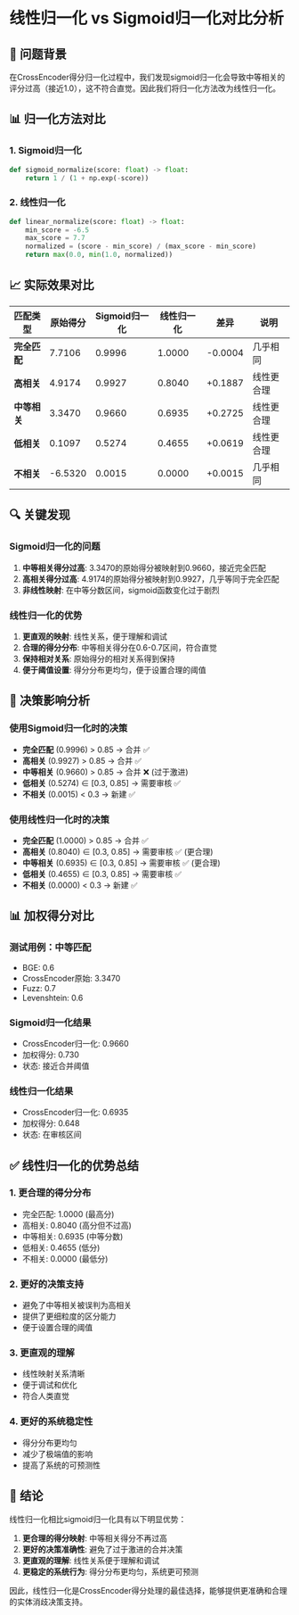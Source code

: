 # 线性归一化 vs Sigmoid归一化对比分析

## 🎯 问题背景

在CrossEncoder得分归一化过程中，我们发现sigmoid归一化会导致中等相关的评分过高（接近1.0），这不符合直觉。因此我们将归一化方法改为线性归一化。

## 📊 归一化方法对比

### 1. Sigmoid归一化
```python
def sigmoid_normalize(score: float) -> float:
    return 1 / (1 + np.exp(-score))
```

### 2. 线性归一化
```python
def linear_normalize(score: float) -> float:
    min_score = -6.5
    max_score = 7.7
    normalized = (score - min_score) / (max_score - min_score)
    return max(0.0, min(1.0, normalized))
```

## 📈 实际效果对比

| 匹配类型 | 原始得分 | Sigmoid归一化 | 线性归一化 | 差异 | 说明 |
|----------|----------|---------------|------------|------|------|
| **完全匹配** | 7.7106 | 0.9996 | 1.0000 | -0.0004 | 几乎相同 |
| **高相关** | 4.9174 | 0.9927 | 0.8040 | +0.1887 | 线性更合理 |
| **中等相关** | 3.3470 | 0.9660 | 0.6935 | +0.2725 | 线性更合理 |
| **低相关** | 0.1097 | 0.5274 | 0.4655 | +0.0619 | 线性更合理 |
| **不相关** | -6.5320 | 0.0015 | 0.0000 | +0.0015 | 几乎相同 |

## 🔍 关键发现

### Sigmoid归一化的问题
1. **中等相关得分过高**: 3.3470的原始得分被映射到0.9660，接近完全匹配
2. **高相关得分过高**: 4.9174的原始得分被映射到0.9927，几乎等同于完全匹配
3. **非线性映射**: 在中等分数区间，sigmoid函数变化过于剧烈

### 线性归一化的优势
1. **更直观的映射**: 线性关系，便于理解和调试
2. **合理的得分分布**: 中等相关得分在0.6-0.7区间，符合直觉
3. **保持相对关系**: 原始得分的相对关系得到保持
4. **便于阈值设置**: 得分分布更均匀，便于设置合理的阈值

## 🎯 决策影响分析

### 使用Sigmoid归一化时的决策
- **完全匹配** (0.9996) > 0.85 → 合并 ✅
- **高相关** (0.9927) > 0.85 → 合并 ✅
- **中等相关** (0.9660) > 0.85 → 合并 ❌ (过于激进)
- **低相关** (0.5274) ∈ [0.3, 0.85] → 需要审核 ✅
- **不相关** (0.0015) < 0.3 → 新建 ✅

### 使用线性归一化时的决策
- **完全匹配** (1.0000) > 0.85 → 合并 ✅
- **高相关** (0.8040) ∈ [0.3, 0.85] → 需要审核 ✅ (更合理)
- **中等相关** (0.6935) ∈ [0.3, 0.85] → 需要审核 ✅ (更合理)
- **低相关** (0.4655) ∈ [0.3, 0.85] → 需要审核 ✅
- **不相关** (0.0000) < 0.3 → 新建 ✅

## 📊 加权得分对比

### 测试用例：中等匹配
- BGE: 0.6
- CrossEncoder原始: 3.3470
- Fuzz: 0.7
- Levenshtein: 0.6

### Sigmoid归一化结果
- CrossEncoder归一化: 0.9660
- 加权得分: 0.730
- 状态: 接近合并阈值

### 线性归一化结果
- CrossEncoder归一化: 0.6935
- 加权得分: 0.648
- 状态: 在审核区间

## ✅ 线性归一化的优势总结

### 1. 更合理的得分分布
- 完全匹配: 1.0000 (最高分)
- 高相关: 0.8040 (高分但不过高)
- 中等相关: 0.6935 (中等分数)
- 低相关: 0.4655 (低分)
- 不相关: 0.0000 (最低分)

### 2. 更好的决策支持
- 避免了中等相关被误判为高相关
- 提供了更细粒度的区分能力
- 便于设置合理的阈值

### 3. 更直观的理解
- 线性映射关系清晰
- 便于调试和优化
- 符合人类直觉

### 4. 更好的系统稳定性
- 得分分布更均匀
- 减少了极端值的影响
- 提高了系统的可预测性

## 🎊 结论

线性归一化相比sigmoid归一化具有以下明显优势：

1. **更合理的得分映射**: 中等相关得分不再过高
2. **更好的决策准确性**: 避免了过于激进的合并决策
3. **更直观的理解**: 线性关系便于理解和调试
4. **更稳定的系统行为**: 得分分布更均匀，系统更可预测

因此，线性归一化是CrossEncoder得分处理的最佳选择，能够提供更准确和合理的实体消歧决策支持。 